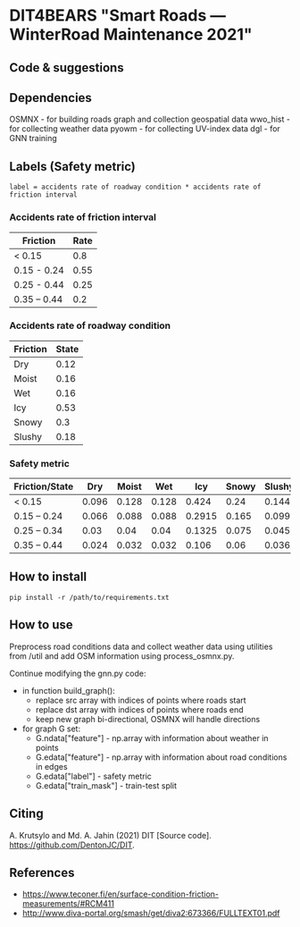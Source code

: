 # DIT4BEARS "Smart Roads — WinterRoad Maintenance 2021"
## Code & suggestions

## Dependencies

OSMNX - for building roads graph and collection geospatial data
wwo_hist - for collecting weather data
pyowm - for collecting UV-index data
dgl - for GNN training

## Labels (Safety metric)

    label = accidents rate of roadway condition * accidents rate of friction interval

### Accidents rate of friction interval

| Friction    | Rate |
|-------------|------|
| < 0.15      | 0.8  |
| 0.15 - 0.24 | 0.55 |
| 0.25 - 0.44 | 0.25 |
| 0.35 – 0.44 | 0.2  |

### Accidents rate of roadway condition

| Friction | State |
|----------|-------|
| Dry      | 0.12  |
| Moist    | 0.16  |
| Wet      | 0.16  |
| Icy      | 0.53  |
| Snowy    | 0.3   |
| Slushy   | 0.18  |

### Safety metric

| Friction/State | Dry   | Moist | Wet   | Icy    | Snowy | Slushy |
|----------------|-------|-------|-------|--------|-------|--------|
| < 0.15         | 0.096 | 0.128 | 0.128 | 0.424  | 0.24  | 0.144  |
| 0.15 – 0.24    | 0.066 | 0.088 | 0.088 | 0.2915 | 0.165 | 0.099  |
| 0.25 – 0.34    | 0.03  | 0.04  | 0.04  | 0.1325 | 0.075 | 0.045  |
| 0.35 – 0.44    | 0.024 | 0.032 | 0.032 | 0.106  | 0.06  | 0.036  |


## How to install

    pip install -r /path/to/requirements.txt

## How to use

Preprocess road conditions data and collect weather data using utilities from /util and add OSM information using process_osmnx.py.

Continue modifying the gnn.py code:
- in function build_graph():
  - replace src array with indices of points where roads start
  - replace dst array with indices of points where roads end
  - keep new graph bi-directional, OSMNX will handle directions
- for graph G set:
  - G.ndata["feature"] - np.array with information about weather in points
  - G.edata["feature"] - np.array with information about road conditions in edges
  - G.edata["label"] - safety metric
  - G.edata["train_mask"] - train-test split

## Citing
A. Krutsylo and Md. A. Jahin (2021) DIT [Source code]. https://github.com/DentonJC/DIT. 

## References
- https://www.teconer.fi/en/surface-condition-friction-measurements/#RCM411
- http://www.diva-portal.org/smash/get/diva2:673366/FULLTEXT01.pdf
